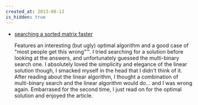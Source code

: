 ```yaml
---
created_at: 2013-08-13
is_hidden: true
---
```

- [searching a sorted matrix faster](http://twistedoakstudios.com/blog/Post5365_searching-a-sorted-matrix-faster)

    Features an interesting (but ugly) optimal algorithm and a good case of "most people get this wrong"&trade;. I tried searching for a solution before looking at the answers, and unfortunately guessed the multi-binary search one. I absolutely loved the simplicity and elegance of the linear solution though, I smacked myself in the head that I didn't think of it. After reading about the linear algorithm, I thought a combination of multi-binary search and the linear algorithm would do... and I was wrong again. Embarrased for the second time, I just read on for the optimal solution and enjoyed the article.

